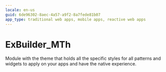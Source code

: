 ```yaml
---
locale: en-us
guid: 6de96302-8aec-4a57-a9f2-8a7fede81b07
app_type: traditional web apps, mobile apps, reactive web apps
---
```


# ExBuilder_MTh

Module with the theme that holds all the specific styles for all patterns and widgets to apply on your apps and have the native experience.  
